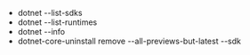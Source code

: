 - dotnet --list-sdks
- dotnet --list-runtimes
- dotnet --info
- dotnet-core-uninstall remove --all-previews-but-latest --sdk
